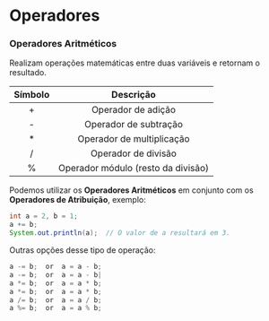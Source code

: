 # Operadores

### Operadores Aritméticos

Realizam operações matemáticas entre duas variáveis e retornam o resultado.

| Símbolo |              Descrição             |   
| :-----: | :--------------------------------: |
|    +    |          Operador de adição        | 
|    -    |        Operador de subtração       | 
|    *    |      Operador de multiplicação     |                  
|    /    |         Operador de divisão        |                    
|    %    | Operador módulo (resto da divisão) |                   


Podemos utilizar os **Operadores Aritméticos** em conjunto com os **Operadores de Atribuição**, exemplo:
```java 
int a = 2, b = 1;
a += b;
System.out.println(a);  // O valor de a resultará em 3.
```   

Outras opções desse tipo de operação:
```java
a -= b;  or  a = a - b;
a -= b;  or  a = a - b|
a *= b;  or  a = a * b;
a *= b;  or  a = a * b;
a /= b;  or  a = a / b;
a %= b;  or  a = a % b;
```

